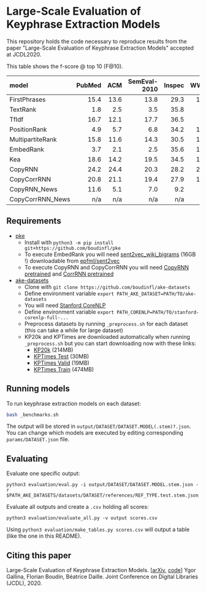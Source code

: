 # Large-Scale Evaluation of Keyphrase Extraction Models

This repository holds the code necessary to reproduce results from the paper "Large-Scale Evaluation of Keyphrase Extraction Models" accepted at JCDL2020.

This table shows the f-score @ top 10 (F@10).

| model            | PubMed | ACM | SemEval-2010 | Inspec | WWW | KP20k | DUC-2001 | 500N-KPCrowd | KPTimes | NYTime |
|:-----------------|-------:|-------:|-------:|-------:|-------:|-------:|-------:|-------:|-------:|-------:|
| FirstPhrases     |   15.4 |   13.6 |   13.8 |   29.3 |   10.2 |   13.5 |   24.6 |   17.1 |   11.4 |    9.2 |
| TextRank         |    1.8 |    2.5 |    3.5 |   35.8 |    8.4 |   10.2 |   21.5 |    7.1 |    2.8 |    2.7 |
| TfIdf            |   16.7 |   12.1 |   17.7 |   36.5 |    9.3 |   *11.5* |   23.3 |   16.9 |   12.4 |    9.6 |
| PositionRank     |    4.9 |    5.7 |    6.8 |   34.2 |   11.6 |   14.1 |   28.6 |   13.4 |   10.4 |    8.5 |
| MultipartiteRank |   15.8 |   11.6 |   14.3 |   30.5 |   10.8 |   13.6 |   25.6 |   18.2 |   14.0 |   11.2 |
| EmbedRank        |    3.7 |    2.1 |    2.5 |   35.6 |   10.7 |   12.4 |   29.5 |   12.4 |    4.7 |    *3.1* |
| Kea              |   18.6 |   14.2 |   19.5 |   34.5 |   11.0 |   14.0 |   26.5 |   17.3 |   13.8 |   11.0 |
| CopyRNN          |   24.2 |   24.4 |   20.3 |   28.2 |   22.2 |   *25.5* |   12.7 |   15.5 |   14.9 |   11.0 |
| CopyCorrRNN      |   20.8 |   21.1 |   19.4 |   27.9 |   19.9 |   *22.0* |   17.0 |   11.5 |   11.9 |    9.7 |
| CopyRNN_News     |   11.6 |    5.1 |    7.0 |    9.2 |    6.3 |    6.6 |   10.5 |    8.4 |   31.9 |   39.3 |
| CopyCorrRNN_News | n/a    | n/a    | n/a    | n/a    | n/a    | n/a    |   10.5 |    7.8 |   19.8 |   *20.5* |


## Requirements
- [pke](https://github.com/boudinfl/pke)
	- Install with `python3 -m pip install git+https://github.com/boudinfl/pke`
	- To execute EmbedRank you will need [sent2vec_wiki_bigrams](https://drive.google.com/open?id=0B6VhzidiLvjSaER5YkJUdWdPWU0) (16GB !) downloadable from [epfml/sent2vec](https://github.com/epfml/sent2vec#downloading-sent2vec-pre-trained-models)
	- To execute CopyRNN and CopyCorrRNN you will need [CopyRNN pretrained]() and [CorrRNN pretrained]()
- [ake-datasets](https://github.com/boudinfl/ake-datasets)
	- Clone with `git clone https://github.com/boudinfl/ake-datasets`
	- Define environment variable `export PATH_AKE_DATASET=PATH/TO/ake-datasets`
	- You will need [Stanford CoreNLP](https://stanfordnlp.github.io/CoreNLP/#download)
	- Define environment variable `export PATH_CORENLP=PATH/TO/stanford-corenlp-full-...`
	- Preprocess datasets by running `_preprocess.sh` for each dataset (this can take a while for large dataset)
	- KP20k and KPTimes are downloaded automatically when running `_preprocess.sh` but you can start downloading now with these links:
		- [KP20k](https://drive.google.com/open?id=1Z7fgWkmGaVElhH9tuf08p1vVoZBkAKbk) (214MB)
		- [KPTimes Test](https://drive.google.com/open?id=1LSREXfJxAK2jbzzvXYUvXufPdvL_Aq1J) (30MB)
		- [KPTimes Valid](https://drive.google.com/open?id=1XgVZbIw0Cbs2ZczBj2-tUKg3Z2whi5Zm) (19MB)
		- [KPTimes Train](https://drive.google.com/open?id=12chZA87VUviFyOh1qWs8DI33hbjKsKiv) (474MB)

## Running models

To run keyphrase extraction models on each dataset:

```bash
bash _benchmarks.sh
```

The output will be stored in `output/DATASET/DATASET.MODEL(.stem)?.json`.
You can change which models are executed by editing corresponding `params/DATASET.json` file.

## Evaluating

Evaluate one specific output:

`python3 evaluation/eval.py -i output/DATASET/DATASET.MODEL.stem.json -r $PATH_AKE_DATASETS/datasets/DATASET/references/REF_TYPE.test.stem.json`

Evaluate all outputs and create a `.csv` holding all scores:

`python3 evaluation/evaluate_all.py -v output scores.csv`

Using `python3 evaluation/make_tables.py scores.csv` will output a table (like the one in this README).



## Citing this paper
Large-Scale Evaluation of Keyphrase Extraction Models. [[arXiv](https://arxiv.org/pdf/2003.04628.pdf), [code](https://github.com/ygorg/JCDL_2020_KPE_Eval)]
Ygor Gallina, Florian Boudin, Béatrice Daille.
Joint Conference on Digital Libraries (JCDL), 2020.
